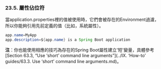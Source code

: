 ### 23.5. 屬性佔位符

當application.properties裡的值被使用時，它們會被存在的Environment過濾，所以你能夠引用先前定義的值（比如，系統屬性）。
```java
app.name=MyApp
app.description=${app.name} is a Spring Boot application
```
**注**：你也能使用相應的技巧為存在的Spring Boot屬性建立'短'變量，具體參考[Section 63.3, “Use ‘short’ command line arguments”](../IX. ‘How-to’ guides/63.3. Use ‘short’ command line arguments.md)。
